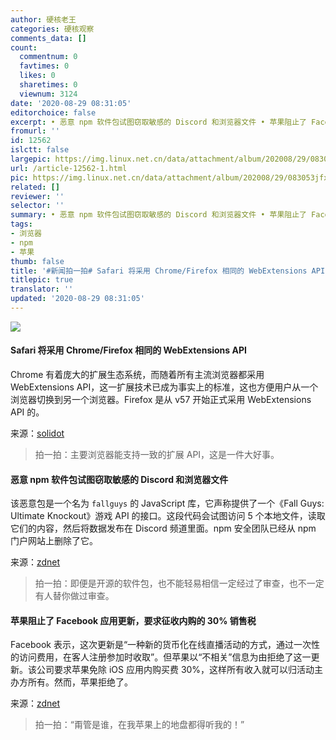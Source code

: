 ```yaml
---
author: 硬核老王
categories: 硬核观察
comments_data: []
count:
  commentnum: 0
  favtimes: 0
  likes: 0
  sharetimes: 0
  viewnum: 3124
date: '2020-08-29 08:31:05'
editorchoice: false
excerpt: • 恶意 npm 软件包试图窃取敏感的 Discord 和浏览器文件 • 苹果阻止了 Facebook 应用更新，要求征收内购的 30% 销售税
fromurl: ''
id: 12562
islctt: false
largepic: https://img.linux.net.cn/data/attachment/album/202008/29/083053jfxbmionznj2cnk0.jpg
url: /article-12562-1.html
pic: https://img.linux.net.cn/data/attachment/album/202008/29/083053jfxbmionznj2cnk0.jpg.thumb.jpg
related: []
reviewer: ''
selector: ''
summary: • 恶意 npm 软件包试图窃取敏感的 Discord 和浏览器文件 • 苹果阻止了 Facebook 应用更新，要求征收内购的 30% 销售税
tags:
- 浏览器
- npm
- 苹果
thumb: false
title: '#新闻拍一拍# Safari 将采用 Chrome/Firefox 相同的 WebExtensions API'
titlepic: true
translator: ''
updated: '2020-08-29 08:31:05'
---
```


![](/data/attachment/album/202008/29/083053jfxbmionznj2cnk0.jpg)


#### Safari 将采用 Chrome/Firefox 相同的 WebExtensions API


Chrome 有着庞大的扩展生态系统，而随着所有主流浏览器都采用 WebExtensions API，这一扩展技术已成为事实上的标准，这也方便用户从一个浏览器切换到另一个浏览器。Firefox 是从 v57 开始正式采用 WebExtensions API 的。


来源：[solidot](https://www.solidot.org/story?sid=65376 "https://www.solidot.org/story?sid=65376")



> 
> 拍一拍：主要浏览器能支持一致的扩展 API，这是一件大好事。
> 
> 
> 


#### 恶意 npm 软件包试图窃取敏感的 Discord 和浏览器文件


该恶意包是一个名为 `fallguys` 的 JavaScript 库，它声称提供了一个《Fall Guys: Ultimate Knockout》游戏 API 的接口。这段代码会试图访问 5 个本地文件，读取它们的内容，然后将数据发布在 Discord 频道里面。npm 安全团队已经从 npm 门户网站上删除了它。


来源：[zdnet](https://www.zdnet.com/article/malicious-npm-package-caught-trying-to-steal-sensitive-discord-and-browser-files/ "https://www.zdnet.com/article/malicious-npm-package-caught-trying-to-steal-sensitive-discord-and-browser-files/")



> 
> 拍一拍：即便是开源的软件包，也不能轻易相信一定经过了审查，也不一定有人替你做过审查。
> 
> 
> 


#### 苹果阻止了 Facebook 应用更新，要求征收内购的 30% 销售税


Facebook 表示，这次更新是“一种新的货币化在线直播活动的方式，通过一次性的访问费用，在客人注册参加时收取”。但苹果以“不相关”信息为由拒绝了这一更新。该公司要求苹果免除 iOS 应用内购买费 30%，这样所有收入就可以归活动主办方所有。然而，苹果拒绝了。


来源：[zdnet](https://www.zdnet.com/article/apple-stops-facebook-update-calling-out-30-sales-tax/ "https://www.zdnet.com/article/apple-stops-facebook-update-calling-out-30-sales-tax/")



> 
> 拍一拍：“甭管是谁，在我苹果上的地盘都得听我的！”
> 
> 
>